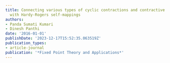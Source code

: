 ```yaml
---
title: Connecting various types of cyclic contractions and contractive self-mappings
  with Hardy-Rogers self-mappings
authors:
- Panda Sumati Kumari
- Dinesh Panthi
date: '2016-01-01'
publishDate: '2023-12-17T15:52:35.063519Z'
publication_types:
- article-journal
publication: '*Fixed Point Theory and Applications*'
---
```

